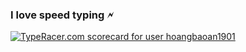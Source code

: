 ### I love speed typing 🗲
<a href="https://data.typeracer.com/pit/profile?user=hoangbaoan1901&ref=badge" target="_top"><img src="https://data.typeracer.com/misc/badge?user=hoangbaoan1901" border="0" alt="TypeRacer.com scorecard for user hoangbaoan1901"/></a>
<!--
**hoangbaoan1901/hoangbaoan1901** is a ✨ _special_ ✨ repository because its `README.md` (this file) appears on your GitHub profile.

Here are some ideas to get you started:

- 🔭 I’m currently working on ...
- 🌱 I’m currently learning ...
- 👯 I’m looking to collaborate on ...
- 🤔 I’m looking for help with ...
- 💬 Ask me about ...
- 📫 How to reach me: ...
- 😄 Pronouns: ...
- ⚡ Fun fact: ...
-->
